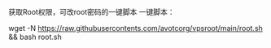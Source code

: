 获取Root权限，可改root密码的一键脚本
一键脚本：

wget -N https://raw.githubusercontents.com/avotcorg/vpsroot/main/root.sh && bash root.sh
